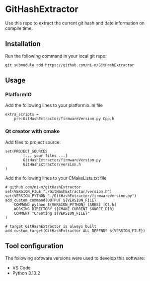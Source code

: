 # GitHashExtractor
Use this repo to extract the current git hash and date information on compile time. 

## Installation
Run the following command in your local git repo:
```
git submodule add https://github.com/ni-m/GitHashExtractor
```

## Usage
### PlatformIO
Add the following lines to your platformio.ini file
```
extra_scripts = 
	pre:GitHashExtractor/firmwareVersion.py Cpp.h
```
### Qt creator with cmake
Add files to project source:
```
set(PROJECT_SOURCES
        [... your files ...]
        GitHashExtractor/firmwareVersion.py
        GitHashExtractor/version.h
)
```
Add the following lines to your CMakeLists.txt file 
```
# github.com/ni-m/gitHashExtractor
set(VERSION_FILE "./GitHashExtractor/version.h")
set(VERSION_PYTHON "./GitHashExtractor/firmwareVersion.py")
add_custom_command(OUTPUT ${VERSION_FILE}
    COMMAND python ${VERSION_PYTHON} [ARGS] [Qt.h]
    WORKING_DIRECTORY ${CMAKE_CURRENT_SOURCE_DIR}
    COMMENT "Creating ${VERSION_FILE}"
)

# target GitHashExtractor is always built
add_custom_target(GitHashExtractor ALL DEPENDS ${VERSION_FILE})
```

## Tool configuration
The following software versions were used to develop this software:
- VS Code
- Python 3.10.2
